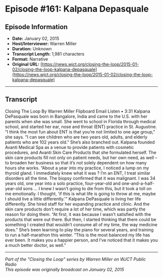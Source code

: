 # Episode #161: Kalpana Depasquale



## Episode Information

- **Date:** January 02, 2015
- **Host/Interviewer:** Warren Miller
- **Duration:** Unknown
- **Transcript Length:** 1,981 characters
- **Format:** Narrative
- **Original URL:** [https://news.wjct.org/closing-the-loop/2015-01-02/closing-the-loop-kalpana-depasquale](https://news.wjct.org/closing-the-loop/2015-01-02/closing-the-loop-kalpana-depasquale)

---

## Transcript

Closing The Loop
By
Warren Miller
Flipboard
Email
Listen
•
3:31
Kalpana DePasquale was born in Bangalore, India and came to the U.S. with her parents when she was small. She went to school in Florida through medical school, and started her ear, nose and throat (ENT) practice in St. Augustine.
“I think the most fun about ENT is that you’re not limited to one age group," she says. "I can see children who are two years old, adults, and elderly patients who are 102 years old.”
She’s also branched out. Kalpana founded Avanti Medical Spa as a venue to provide patients with cosmetic procedures, and Avanti Skin Care Products that she formulated herself.
The skin care products fill not only on patient needs, but her own need, as well – to broaden her business so that it’s not solely dependent on how many hours she works.
“About a year into my practice, I noticed a lump on my thyroid gland. I immediately knew what it was ? I’m an ENT, I treat similar disorders all the time. The biopsy confirmed that it was malignant. I was 34 years old, one year into a solo practice, four-year-old and one-and-a-half-year-old sons … I knew I wasn’t going to die from this, but it took a toll on me emotionally. I thought, 'if this is what life is going to throw at me, maybe I should live a little differently.'”
Kalpana DePasquale
is
living her life differently. She hired staff for her expanding practice and clinic. And the skin care products don’t require a lot of her time, which was partly the reason for doing them.
“At first, it was because I wasn’t satisfied with the products that were out there. But then, I started thinking that there could be something I created that wouldn’t consume all of my time, the way medicine does.”
She’s been learning to play the piano for several years, and training to run a half-marathon this winter.
“This is the most balanced my life has ever been. It makes you a happier person, and I’ve noticed that it makes you a much better doctor, as well.”

---

*Part of the "Closing the Loop" series by Warren Miller on WJCT Public Radio*  
*This episode was originally broadcast on January 02, 2015*
